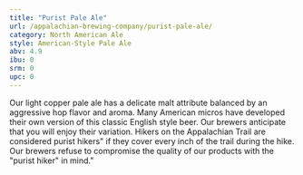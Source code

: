 ```yaml
---
title: "Purist Pale Ale"
url: /appalachian-brewing-company/purist-pale-ale/
category: North American Ale
style: American-Style Pale Ale
abv: 4.9
ibu: 0
srm: 0
upc: 0
---
```

Our light copper pale ale has a delicate malt attribute balanced by an aggressive hop flavor and aroma. Many American micros have developed their own version of this classic English style beer. Our brewers anticipate that you will enjoy their variation. 
Hikers on the Appalachian Trail are considered purist hikers" if they cover every inch of the trail during the hike. Our brewers refuse to compromise the quality of our products with the "purist hiker" in mind."
